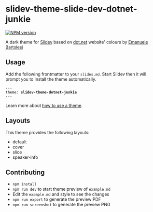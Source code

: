 # slidev-theme-slide-dev-dotnet-junkie

[![NPM version](https://img.shields.io/npm/v/slidev-theme-slide-dev-dotnet-junkie?color=3AB9D4&label=)](https://www.npmjs.com/package/slidev-theme-slide-dev-dotnet-junkie)

A dark theme for [Slidev](https://github.com/slidevjs/slidev) based on [dot.net](https://dot.net) website' colours by [Emanuele Bartolesi](https://www.emanuelebartolesi.com)

<!--
  Learn more about how to write a theme:
  https://sli.dev/themes/write-a-theme.html
--->

<!--
  run `npm run dev` to check out the slides for more details of how to start writing a theme
-->

<!--
  Put some screenshots here to demonstrate your theme

  Live demo: [...]
-->

## Usage

Add the following frontmatter to your `slides.md`. Start Slidev then it will prompt you to install the theme automatically.

<pre><code>---
theme: <b>slidev-theme-dotnet-junkie</b>
---</code></pre>

Learn more about [how to use a theme](https://sli.dev/themes/use).

## Layouts

This theme provides the following layouts:

- default
- cover
- slice
- speaker-info

## Contributing

- `npm install`
- `npm run dev` to start theme preview of `example.md`
- Edit the `example.md` and style to see the changes
- `npm run export` to generate the preview PDF
- `npm run screenshot` to generate the preview PNG
